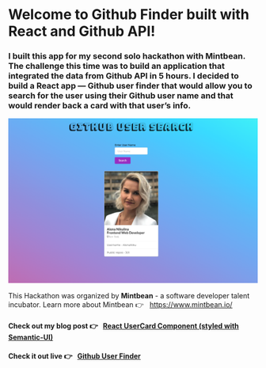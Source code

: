 # Welcome to Github Finder built with **React** and **Github API**!
### I built this app for my second solo hackathon with Mintbean. The challenge this time was to build an application that integrated the data from Github API in 5 hours. I decided to build a React app — Github user finder that would allow you to search for the user using their Github user name and that would render back a card with that user’s info.

![github finder](https://github.com/AlenaNiku/github-finder/blob/master/githubAPI.png)

This Hackathon was organized by **Mintbean** - a software developer talent incubator. Learn more about Mintbean 👉 &nbsp;  https://www.mintbean.io/ </br>
#### Check out my blog post 👉 &nbsp;  <a href="https://medium.com/@alenanikulina0/react-usercard-component-styled-with-semantic-ui-9eee1ed2fb90" target="_blank">React UserCard Component (styled with Semantic-UI)</a>

#### Check it out live 👉 &nbsp; <a href="https://alenaniku.github.io/github-finder/" target="_blank">Github User Finder</a>
